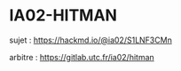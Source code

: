 # IA02-HITMAN

sujet : https://hackmd.io/@ia02/S1LNF3CMn

arbitre : https://gitlab.utc.fr/ia02/hitman 